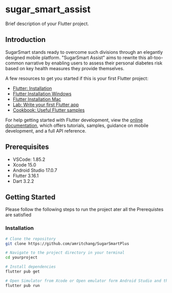 # sugar_smart_assist

Brief description of your Flutter project.

## Introduction

SugarSmart stands ready to overcome such divisions through an elegantly designed mobile platform. "SugarSmart Assist" aims to rewrite this all-too-common narrative by enabling users to assess their personal diabetes risk based on key health measures they provide themselves.

A few resources to get you started if this is your first Flutter project:

- [Flutter: Installation](https://docs.flutter.dev/get-started/install)
- [Flutter Installation Windows](https://docs.flutter.dev/get-started/install/windows)
- [Flutter Installation Mac](https://docs.flutter.dev/get-started/install/macos)
- [Lab: Write your first Flutter app](https://docs.flutter.dev/get-started/codelab)
- [Cookbook: Useful Flutter samples](https://docs.flutter.dev/cookbook)

For help getting started with Flutter development, view the
[online documentation](https://docs.flutter.dev/), which offers tutorials,
samples, guidance on mobile development, and a full API reference.

## Prerequisites

- VSCode: 1.85.2
- Xcode 15.0
- Android Studio  17.0.7
- Flutter 3.16.1
- Dart 3.2.2

## Getting Started

Please follow the following steps to run  the project ater all the Prerequistes are satisfied

### Installation

```bash
# Clone the repository
git clone https://github.com/amritchang/SugarSmartPlus

# Navigate to the project directory in your terminal
cd yourproject

# Install dependencies
flutter pub get

# Open Simulator from Xcode or Open emulator form Android Studio and then run
flutter pub run
